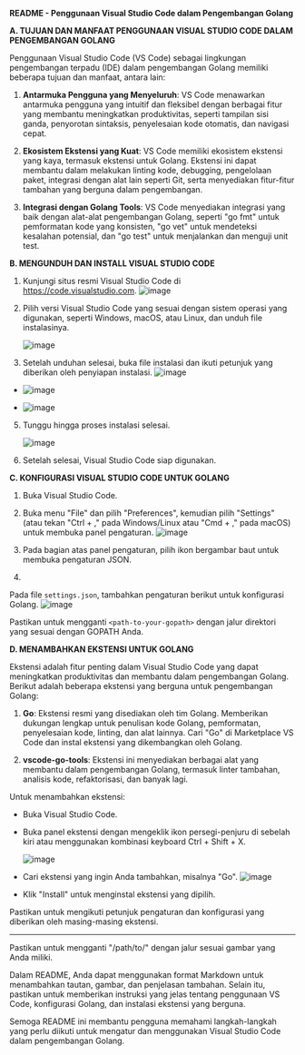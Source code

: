 **README - Penggunaan Visual Studio Code dalam Pengembangan Golang**

**A. TUJUAN DAN MANFAAT PENGGUNAAN VISUAL STUDIO CODE DALAM PENGEMBANGAN GOLANG**

Penggunaan Visual Studio Code (VS Code) sebagai lingkungan pengembangan terpadu (IDE) dalam pengembangan Golang memiliki beberapa tujuan dan manfaat, antara lain:

1. **Antarmuka Pengguna yang Menyeluruh**: VS Code menawarkan antarmuka pengguna yang intuitif dan fleksibel dengan berbagai fitur yang membantu meningkatkan produktivitas, seperti tampilan sisi ganda, penyorotan sintaksis, penyelesaian kode otomatis, dan navigasi cepat.

2. **Ekosistem Ekstensi yang Kuat**: VS Code memiliki ekosistem ekstensi yang kaya, termasuk ekstensi untuk Golang. Ekstensi ini dapat membantu dalam melakukan linting kode, debugging, pengelolaan paket, integrasi dengan alat lain seperti Git, serta menyediakan fitur-fitur tambahan yang berguna dalam pengembangan.

3. **Integrasi dengan Golang Tools**: VS Code menyediakan integrasi yang baik dengan alat-alat pengembangan Golang, seperti "go fmt" untuk pemformatan kode yang konsisten, "go vet" untuk mendeteksi kesalahan potensial, dan "go test" untuk menjalankan dan menguji unit test.

**B. MENGUNDUH DAN INSTALL VISUAL STUDIO CODE**

1. Kunjungi situs resmi Visual Studio Code di https://code.visualstudio.com.
  ![image](https://github.com/nawafnaofal/PEMROGRAMAN-GOLANG-UNTUK-PEMULA-PENGOLAHAN-DATA/assets/74226869/11c21411-491a-413f-b8be-73e6260da008)

2. Pilih versi Visual Studio Code yang sesuai dengan sistem operasi yang digunakan, seperti Windows, macOS, atau Linux, dan unduh file instalasinya.

   ![image](https://github.com/nawafnaofal/PEMROGRAMAN-GOLANG-UNTUK-PEMULA-PENGOLAHAN-DATA/assets/74226869/66880b40-8295-4ca1-9e98-2cdec538eeff)

4. Setelah unduhan selesai, buka file instalasi dan ikuti petunjuk yang diberikan oleh penyiapan instalasi.
![image](https://github.com/nawafnaofal/PEMROGRAMAN-GOLANG-UNTUK-PEMULA-PENGOLAHAN-DATA/assets/74226869/b6af15eb-9bb7-4e24-89fd-593211a29da2)

 -
   ![image](https://github.com/nawafnaofal/PEMROGRAMAN-GOLANG-UNTUK-PEMULA-PENGOLAHAN-DATA/assets/74226869/30c3d19a-cbc5-4631-8b7b-343019c2a009)

 -
   ![image](https://github.com/nawafnaofal/PEMROGRAMAN-GOLANG-UNTUK-PEMULA-PENGOLAHAN-DATA/assets/74226869/db1f2192-2a4d-4859-ba2c-4b57ab34b5d1)

5. Tunggu hingga proses instalasi selesai.

   ![image](https://github.com/nawafnaofal/PEMROGRAMAN-GOLANG-UNTUK-PEMULA-PENGOLAHAN-DATA/assets/74226869/8b43bae8-f8c2-4621-89e4-e8b51a83697e)

7. Setelah selesai, Visual Studio Code siap digunakan.

**C. KONFIGURASI VISUAL STUDIO CODE UNTUK GOLANG**

1. Buka Visual Studio Code.

2. Buka menu "File" dan pilih "Preferences", kemudian pilih "Settings" (atau tekan "Ctrl + ," pada Windows/Linux atau "Cmd + ," pada macOS) untuk membuka panel pengaturan.
   ![image](https://github.com/nawafnaofal/PEMROGRAMAN-GOLANG-UNTUK-PEMULA-PENGOLAHAN-DATA/assets/74226869/90b85930-2478-44f6-a76b-e09fb625ac2b)

3. Pada bagian atas panel pengaturan, pilih ikon bergambar baut untuk membuka pengaturan JSON.

4.

 Pada file `settings.json`, tambahkan pengaturan berikut untuk konfigurasi Golang.
   ![image](https://github.com/nawafnaofal/PEMROGRAMAN-GOLANG-UNTUK-PEMULA-PENGOLAHAN-DATA/assets/74226869/e0075ada-5108-4b08-ba02-4d2b0aeea3b5)

   Pastikan untuk mengganti `<path-to-your-gopath>` dengan jalur direktori yang sesuai dengan GOPATH Anda.

**D. MENAMBAHKAN EKSTENSI UNTUK GOLANG**

Ekstensi adalah fitur penting dalam Visual Studio Code yang dapat meningkatkan produktivitas dan membantu dalam pengembangan Golang. Berikut adalah beberapa ekstensi yang berguna untuk pengembangan Golang:

1. **Go**: Ekstensi resmi yang disediakan oleh tim Golang. Memberikan dukungan lengkap untuk penulisan kode Golang, pemformatan, penyelesaian kode, linting, dan alat lainnya. Cari "Go" di Marketplace VS Code dan instal ekstensi yang dikembangkan oleh Golang.

2. **vscode-go-tools**: Ekstensi ini menyediakan berbagai alat yang membantu dalam pengembangan Golang, termasuk linter tambahan, analisis kode, refaktorisasi, dan banyak lagi.

Untuk menambahkan ekstensi:

- Buka Visual Studio Code.
- Buka panel ekstensi dengan mengeklik ikon persegi-penjuru di sebelah kiri atau menggunakan kombinasi keyboard Ctrl + Shift + X.

  ![image](https://github.com/nawafnaofal/PEMROGRAMAN-GOLANG-UNTUK-PEMULA-PENGOLAHAN-DATA/assets/74226869/f515bb79-dbc6-4ec2-862b-365378a86c86)

- Cari ekstensi yang ingin Anda tambahkan, misalnya "Go".
 ![image](https://github.com/nawafnaofal/PEMROGRAMAN-GOLANG-UNTUK-PEMULA-PENGOLAHAN-DATA/assets/74226869/334c61b3-4640-4002-8765-61078a0e2136)

- Klik "Install" untuk menginstal ekstensi yang dipilih.

Pastikan untuk mengikuti petunjuk pengaturan dan konfigurasi yang diberikan oleh masing-masing ekstensi.

-----------------------------------------------------------------------------------

Pastikan untuk mengganti "/path/to/" dengan jalur sesuai gambar yang Anda miliki.

Dalam README, Anda dapat menggunakan format Markdown untuk menambahkan tautan, gambar, dan penjelasan tambahan. Selain itu, pastikan untuk memberikan instruksi yang jelas tentang penggunaan VS Code, konfigurasi Golang, dan instalasi ekstensi yang berguna.

Semoga README ini membantu pengguna memahami langkah-langkah yang perlu diikuti untuk mengatur dan menggunakan Visual Studio Code dalam pengembangan Golang.
